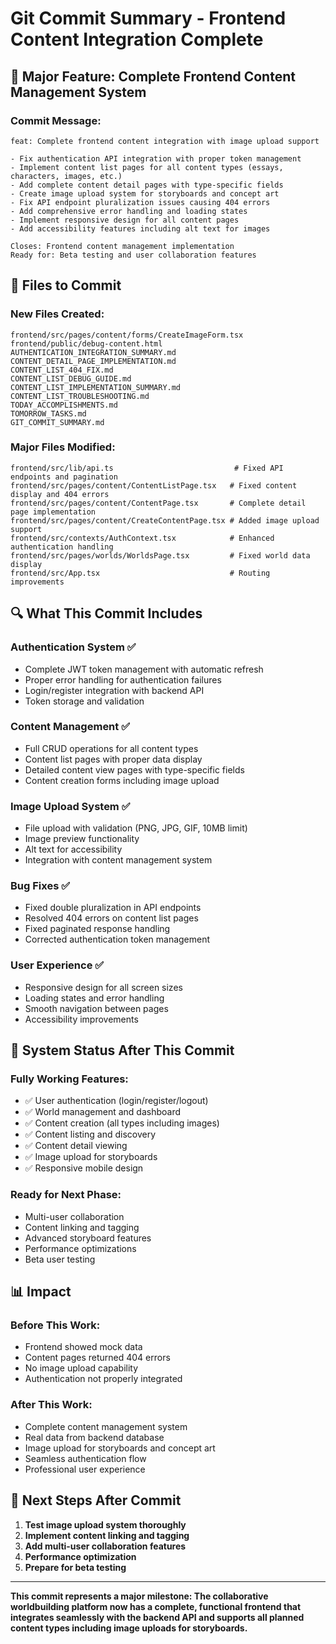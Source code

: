 # Git Commit Summary - Frontend Content Integration Complete

## 🎯 Major Feature: Complete Frontend Content Management System

### **Commit Message:**
```
feat: Complete frontend content integration with image upload support

- Fix authentication API integration with proper token management
- Implement content list pages for all content types (essays, characters, images, etc.)
- Add complete content detail pages with type-specific fields
- Create image upload system for storyboards and concept art
- Fix API endpoint pluralization issues causing 404 errors
- Add comprehensive error handling and loading states
- Implement responsive design for all content pages
- Add accessibility features including alt text for images

Closes: Frontend content management implementation
Ready for: Beta testing and user collaboration features
```

## 📁 Files to Commit

### **New Files Created:**
```
frontend/src/pages/content/forms/CreateImageForm.tsx
frontend/public/debug-content.html
AUTHENTICATION_INTEGRATION_SUMMARY.md
CONTENT_DETAIL_PAGE_IMPLEMENTATION.md
CONTENT_LIST_404_FIX.md
CONTENT_LIST_DEBUG_GUIDE.md
CONTENT_LIST_IMPLEMENTATION_SUMMARY.md
CONTENT_LIST_TROUBLESHOOTING.md
TODAY_ACCOMPLISHMENTS.md
TOMORROW_TASKS.md
GIT_COMMIT_SUMMARY.md
```

### **Major Files Modified:**
```
frontend/src/lib/api.ts                           # Fixed API endpoints and pagination
frontend/src/pages/content/ContentListPage.tsx   # Fixed content display and 404 errors
frontend/src/pages/content/ContentPage.tsx       # Complete detail page implementation
frontend/src/pages/content/CreateContentPage.tsx # Added image upload support
frontend/src/contexts/AuthContext.tsx            # Enhanced authentication handling
frontend/src/pages/worlds/WorldsPage.tsx         # Fixed world data display
frontend/src/App.tsx                             # Routing improvements
```

## 🔍 What This Commit Includes

### **Authentication System** ✅
- Complete JWT token management with automatic refresh
- Proper error handling for authentication failures
- Login/register integration with backend API
- Token storage and validation

### **Content Management** ✅
- Full CRUD operations for all content types
- Content list pages with proper data display
- Detailed content view pages with type-specific fields
- Content creation forms including image upload

### **Image Upload System** ✅
- File upload with validation (PNG, JPG, GIF, 10MB limit)
- Image preview functionality
- Alt text for accessibility
- Integration with content management system

### **Bug Fixes** ✅
- Fixed double pluralization in API endpoints
- Resolved 404 errors on content list pages
- Fixed paginated response handling
- Corrected authentication token management

### **User Experience** ✅
- Responsive design for all screen sizes
- Loading states and error handling
- Smooth navigation between pages
- Accessibility improvements

## 🚀 System Status After This Commit

### **Fully Working Features:**
- ✅ User authentication (login/register/logout)
- ✅ World management and dashboard
- ✅ Content creation (all types including images)
- ✅ Content listing and discovery
- ✅ Content detail viewing
- ✅ Image upload for storyboards
- ✅ Responsive mobile design

### **Ready for Next Phase:**
- Multi-user collaboration
- Content linking and tagging
- Advanced storyboard features
- Performance optimizations
- Beta user testing

## 📊 Impact

### **Before This Work:**
- Frontend showed mock data
- Content pages returned 404 errors
- No image upload capability
- Authentication not properly integrated

### **After This Work:**
- Complete content management system
- Real data from backend database
- Image upload for storyboards and concept art
- Seamless authentication flow
- Professional user experience

## 🎯 Next Steps After Commit

1. **Test image upload system thoroughly**
2. **Implement content linking and tagging**
3. **Add multi-user collaboration features**
4. **Performance optimization**
5. **Prepare for beta testing**

---

**This commit represents a major milestone: The collaborative worldbuilding platform now has a complete, functional frontend that integrates seamlessly with the backend API and supports all planned content types including image uploads for storyboards.**